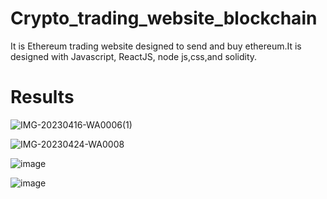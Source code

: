 # Crypto_trading_website_blockchain
 It is Ethereum trading website designed to send and buy ethereum.It is designed with Javascript, ReactJS, node js,css,and solidity.

# Results


![IMG-20230416-WA0006(1)](https://github.com/devdasamale/Crypto_trading_website_blockchain/assets/100094659/b44c6638-11cf-496f-bff5-6da9f4de1086)


![IMG-20230424-WA0008](https://github.com/devdasamale/Crypto_trading_website_blockchain/assets/100094659/fa6847f1-ec53-4503-93a4-2b87b6156e38)


![image](https://github.com/devdasamale/Crypto_trading_website_blockchain/assets/100094659/38a14eee-096e-4dcf-8e24-847eb6c7de47)


![image](https://github.com/devdasamale/Crypto_trading_website_blockchain/assets/100094659/43bf9573-2708-4ecc-b7d3-1515708119a2)



